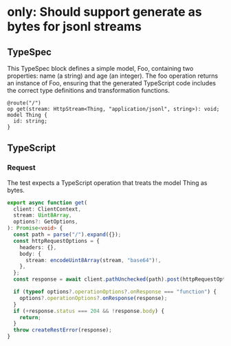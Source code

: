 # only: Should support generate as bytes for jsonl streams

## TypeSpec

This TypeSpec block defines a simple model, Foo, containing two properties: name (a string) and age (an integer). The foo operation returns an instance of Foo, ensuring that the generated TypeScript code includes the correct type definitions and transformation functions.

```tsp
@route("/")
op get(stream: HttpStream<Thing, "application/jsonl", string>): void;
model Thing {
  id: string;
}
```

## TypeScript

### Request

The test expects a TypeScript operation that treats the model Thing as bytes.

```ts src/api/clientOperations.ts function get
export async function get(
  client: ClientContext,
  stream: Uint8Array,
  options?: GetOptions,
): Promise<void> {
  const path = parse("/").expand({});
  const httpRequestOptions = {
    headers: {},
    body: {
      stream: encodeUint8Array(stream, "base64")!,
    },
  };
  const response = await client.pathUnchecked(path).post(httpRequestOptions);

  if (typeof options?.operationOptions?.onResponse === "function") {
    options?.operationOptions?.onResponse(response);
  }
  if (+response.status === 204 && !response.body) {
    return;
  }
  throw createRestError(response);
}
```
